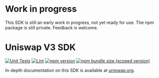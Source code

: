 # Work in progress

This SDK is still an early work in progress,
not yet ready for use. The npm package is still private.
Feedback is welcome.

# Uniswap V3 SDK

[![Unit Tests](https://github.com/Uniswap/uniswap-v3-sdk/workflows/Unit%20Tests/badge.svg)](https://github.com/Uniswap/uniswap-v3-sdk/actions?query=workflow%3A%22Unit+Tests%22)
[![Lint](https://github.com/Uniswap/uniswap-v3-sdk/workflows/Lint/badge.svg)](https://github.com/Uniswap/uniswap-v3-sdk/actions?query=workflow%3ALint)
[![npm version](https://img.shields.io/npm/v/@uniswap/v3-sdk/latest.svg)](https://www.npmjs.com/package/@uniswap/v3-sdk/v/latest)
[![npm bundle size (scoped version)](https://img.shields.io/bundlephobia/minzip/@uniswap/v3-sdk/latest.svg)](https://bundlephobia.com/result?p=@uniswap/v3-sdk@latest)

In-depth documentation on this SDK is available at [uniswap.org](https://uniswap.org/docs/v3/SDK/getting-started/).

